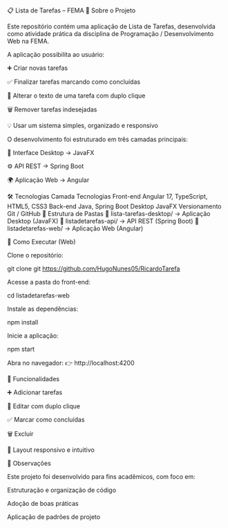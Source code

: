 📋 Lista de Tarefas – FEMA
📖 Sobre o Projeto

Este repositório contém uma aplicação de Lista de Tarefas, desenvolvida como atividade prática da disciplina de Programação / Desenvolvimento Web na FEMA.

A aplicação possibilita ao usuário:

➕ Criar novas tarefas

✅ Finalizar tarefas marcando como concluídas

📝 Alterar o texto de uma tarefa com duplo clique

🗑️ Remover tarefas indesejadas

💡 Usar um sistema simples, organizado e responsivo

O desenvolvimento foi estruturado em três camadas principais:

🎨 Interface Desktop → JavaFX

⚙️ API REST → Spring Boot

🌍 Aplicação Web → Angular

🛠 Tecnologias
Camada	Tecnologias
Front-end	Angular 17, TypeScript, HTML5, CSS3
Back-end	Java, Spring Boot
Desktop	JavaFX
Versionamento	Git / GitHub
📂 Estrutura de Pastas
📁 lista-tarefas-desktop/   → Aplicação Desktop (JavaFX)
📁 listadetarefas-api/      → API REST (Spring Boot)
📁 listadetarefas-web/      → Aplicação Web (Angular)

🚀 Como Executar (Web)

Clone o repositório:

git clone git https://github.com/HugoNunes05/RicardoTarefa


Acesse a pasta do front-end:

cd listadetarefas-web


Instale as dependências:

npm install


Inicie a aplicação:

npm start


Abra no navegador:
👉 http://localhost:4200

🎯 Funcionalidades

➕ Adicionar tarefas

📝 Editar com duplo clique

✅ Marcar como concluídas

🗑️ Excluir

📱 Layout responsivo e intuitivo

📌 Observações

Este projeto foi desenvolvido para fins acadêmicos, com foco em:

Estruturação e organização de código

Adoção de boas práticas

Aplicação de padrões de projeto
